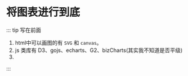 # 将图表进行到底

::: tip 写在前面
1. html中可以画图的有 `SVG` 和 `canvas`。
2. js 类库有 D3、gojs、echarts、G2、bizCharts(其实我不知道是否平级)
3. 
:::

